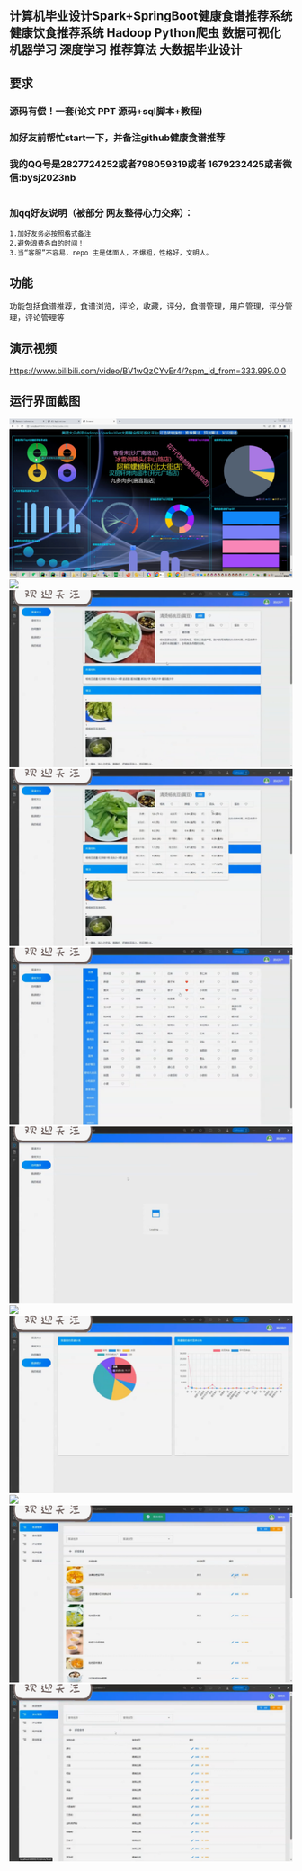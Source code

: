## 计算机毕业设计Spark+SpringBoot健康食谱推荐系统 健康饮食推荐系统 Hadoop Python爬虫 数据可视化 机器学习 深度学习 推荐算法 大数据毕业设计


## 要求
### 源码有偿！一套(论文 PPT 源码+sql脚本+教程)

### 
### 加好友前帮忙start一下，并备注github健康食谱推荐
### 我的QQ号是2827724252或者798059319或者 1679232425或者微信:bysj2023nb

# 

### 加qq好友说明（被部分 网友整得心力交瘁）：
    1.加好友务必按照格式备注
    2.避免浪费各自的时间！
    3.当“客服”不容易，repo 主是体面人，不爆粗，性格好，文明人。

## 功能
功能包括食谱推荐，食谱浏览，评论，收藏，评分，食谱管理，用户管理，评分管理，评论管理等

## 演示视频
https://www.bilibili.com/video/BV1wQzCYvEr4/?spm_id_from=333.999.0.0

## 运行界面截图
![](0.png)
![](1.png)
![](2.png)
![](3.png)
![](4.png)
![](5.png)
![](6.png)
![](7.png)
![](8.png)
![](9.png)
![](10.png)



